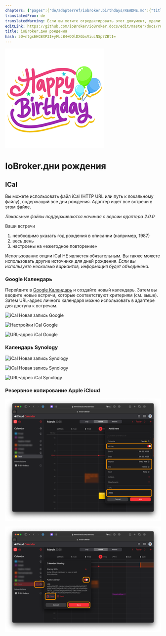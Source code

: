 ```yaml
---
chapters: {"pages":{"de/adapterref/iobroker.birthdays/README.md":{"title":{"de":"ioBroker.birthdays"},"content":"de/adapterref/iobroker.birthdays/README.md"},"de/adapterref/iobroker.birthdays/ical.md":{"title":{"de":"ioBroker.birthdays"},"content":"de/adapterref/iobroker.birthdays/ical.md"},"de/adapterref/iobroker.birthdays/carddav.md":{"title":{"de":"ioBroker.birthdays"},"content":"de/adapterref/iobroker.birthdays/carddav.md"},"de/adapterref/iobroker.birthdays/https://raw.githubusercontent.com/klein0r/ioBroker.birthdays/master/docs/en/blockly.md":{"title":{"de":"ioBroker.birthdays"},"content":"de/adapterref/iobroker.birthdays/https://raw.githubusercontent.com/klein0r/ioBroker.birthdays/master/docs/en/blockly.md"},"de/adapterref/iobroker.birthdays/https://raw.githubusercontent.com/klein0r/ioBroker.birthdays/master/docs/en/javascript.md":{"title":{"de":"ioBroker.birthdays"},"content":"de/adapterref/iobroker.birthdays/https://raw.githubusercontent.com/klein0r/ioBroker.birthdays/master/docs/en/javascript.md"}}}
translatedFrom: de
translatedWarning: Если вы хотите отредактировать этот документ, удалите поле «translationFrom», в противном случае этот документ будет снова автоматически переведен
editLink: https://github.com/ioBroker/ioBroker.docs/edit/master/docs/ru/adapterref/iobroker.birthdays/ical.md
title: ioBroker.дни рождения
hash: 5D+ntgsEHCBXP3I+yFLcB4+QOlDXGbxViucNSp7ZBtI=
---
```

![логотип](../../../de/admin/birthdays.png)

# IoBroker.дни рождения
## ICal
Вы можете использовать файл iCal (HTTP URL или путь к локальному файлу), содержащий все дни рождения. Адаптер ищет все встречи в этом файле.

_Локальные файлы поддерживаются начиная с версии адаптера 2.0.0_

Ваши встречи

1. необходимо указать год рождения в описании (например, 1987)
2. весь день
3. настроены на «ежегодное повторение»

Использование опции iCal НЕ является обязательным. Вы также можете использовать другие источники для дней рождения. _Если вы используете несколько вариантов, информация будет объединена._

### Google Календарь
Перейдите в [Google Календарь](http://calendar.google.com/) и создайте новый календарь. Затем вы вводите новые встречи, которые соответствуют критериям (см. выше). Затем URL-адрес личного календаря можно использовать в адаптере для доступа к встречам.

![iCal Новая запись Google](../../../de/adapterref/iobroker.birthdays/img/ical-google-new.png)

![Настройки iCal Google](../../../de/adapterref/iobroker.birthdays/img/ical-google-settings.png)

![URL-адрес iCal Google](../../../de/adapterref/iobroker.birthdays/img/ical-google-url.png)

### Календарь Synology
![iCal Новая запись Synology](../../../de/adapterref/iobroker.birthdays/img/ical-synology-new.png)

![iCal Новая запись Synology](../../../de/adapterref/iobroker.birthdays/img/ical-synology-new-r.png)

![URL-адрес iCal Synology](../../../de/adapterref/iobroker.birthdays/img/ical-synology-url.png)

### Резервное копирование Apple iCloud
![iCal Новое событие iCloud](../../../de/adapterref/iobroker.birthdays/img/ical-icloud-new.png)

![Настройки iCal iCloud](../../../de/adapterref/iobroker.birthdays/img/ical-icloud-url.png)